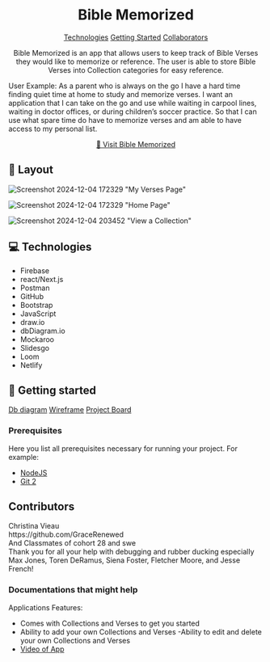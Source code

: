 

<h1 align="center" style="font-weight: bold;">Bible Memorized</h1>

<p align="center">
<a href="#tech">Technologies</a>
<a href="#started">Getting Started</a>
<a href="#colab">Collaborators</a>
 
</p>


<p align="center">Bible Memorized is an app that allows users to keep track of Bible Verses they would like to memorize or reference. The user is able to store Bible Verses into Collection categories for easy reference.

User Example:
As a parent who is always on the go I have a hard time finding quiet time at home to study and memorize verses.
I want an application that I can take on the go and use while waiting in carpool lines, waiting in doctor offices, or during children’s soccer practice.
So that I can use what spare time do have to memorize verses and am able to have access to my personal list.
</p>


<p align="center">
<a href="https://bible-memorized.netlify.app/">📱 Visit Bible Memorized</a>
</p>

<h2 id="layout">🎨 Layout</h2>

<p align="center">

![Screenshot 2024-12-04 172329](https://github.com/user-attachments/assets/49dc978d-6c9f-44cf-862f-72c8e0ee07b0) "My Verses Page" 

![Screenshot 2024-12-04 172329](https://github.com/user-attachments/assets/fd5645b4-3d84-499b-a937-fedfbd434e5a)
"Home Page"

![Screenshot 2024-12-04 203452](https://github.com/user-attachments/assets/0f561fac-0274-4983-8b30-822e93dd2b3b)
"View a Collection"
</p>

<h2 id="technologies">💻 Technologies</h2>

- Firebase
- react/Next.js
- Postman
- GitHub
- Bootstrap
- JavaScript
- draw.io
- dbDiagram.io
- Mockaroo
- Slidesgo
- Loom
- Netlify

<h2 id="started">🚀 Getting started</h2>

[Db diagram](https://dbdiagram.io/d/Bible-Memorized-6732a453e9daa85aca185bdf "Db diagram Link")
[Wireframe](https://drive.google.com/file/d/16XTzhKxA-fKeuRPFvLIWP8uqVz4kI1pA/view?usp=sharing "Wireframe Link")
[Project Board](https://github.com/users/GraceRenewed/projects/2 "Project Board")

<h3>Prerequisites</h3>

Here you list all prerequisites necessary for running your project. For example:

- [NodeJS](https://github.com/)
- [Git 2](https://github.com)

<h2 > Contributors </h2>

<p>
Christina Vieau </br>
https://github.com/GraceRenewed </br>
And Classmates of cohort 28 and swe</br>
Thank you for all your help with debugging and rubber ducking
especially
Max Jones, Toren DeRamus, Siena Foster, Fletcher Moore, and Jesse French!
</p>

<h3>Documentations that might help</h3>

Applications Features:
- Comes with Collections and Verses to get you started
- Ability to add your own Collections and Verses
-Ability to edit and delete your own Collections and Verses
- [Video of App](https://www.loom.com/share/16eea8066f6742f49dc38188501bdc5c?sid=971d4759-5891-4e83-9b9e-6237d613fd11 "Video Link") 

